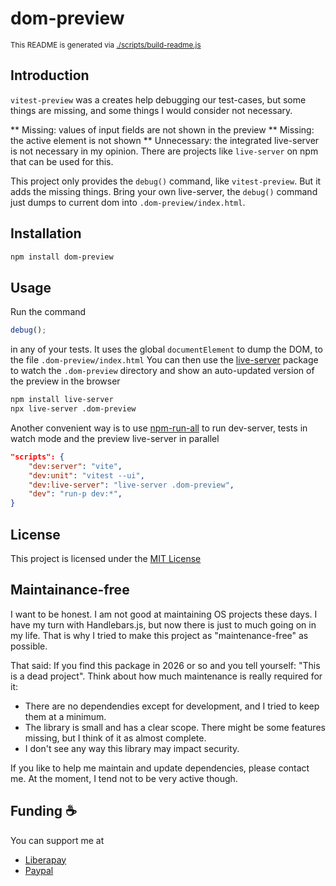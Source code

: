 # dom-preview

<sub>This README is generated via [./scripts/build-readme.js](./scripts/build-readme.js)</sub>

## Introduction

`vitest-preview` was a creates help debugging our test-cases, but some things are missing, and some things
I would consider not necessary.

** Missing: values of input fields are not shown in the preview
** Missing: the active element is not shown
\*\* Unnecessary: the integrated live-server is not necessary in my opinion. There are projects like `live-server`
on npm that can be used for this.

This project only provides the `debug()` command, like `vitest-preview`. But it adds the missing things.
Bring your own live-server, the `debug()` command just dumps to current dom into `.dom-preview/index.html`.

## Installation

```bash
npm install dom-preview
```

## Usage

Run the command

```javascript
debug();
```

in any of your tests. It uses the global `documentElement` to dump the DOM, to the file `.dom-preview/index.html`
You can then use the [live-server](https://npmjs.com/package/live-server) package to watch the `.dom-preview` directory and
show an auto-updated version of the preview in the browser

```bash
npm install live-server
npx live-server .dom-preview
```

Another convenient way is to use [npm-run-all](https://npmjs.com/package/npm-run-all) to run dev-server, tests in watch mode
and the preview live-server in parallel

```json
"scripts": {
    "dev:server": "vite",
    "dev:unit": "vitest --ui",
    "dev:live-server": "live-server .dom-preview",
    "dev": "run-p dev:*",
}
```

## License

This project is licensed under the [MIT License](./LICENSE)

## Maintainance-free

I want to be honest. I am not good at maintaining OS projects these days. I have my turn with Handlebars.js, but now there is just to much going on in my life.
That is why I tried to make this project as "maintenance-free" as possible.

That said: If you find this package in 2026 or so and you tell yourself: "This is a dead project". Think about how much maintenance is really required for it:

- There are no dependendies except for development, and I tried to keep them at a minimum.
- The library is small and has a clear scope. There might be some features missing, but I think of it as almost complete.
- I don't see any way this library may impact security.

If you like to help me maintain and update dependencies, please contact me. At the moment, I tend not to be very active
though.

## Funding :coffee:

You can support me at

- [Liberapay](https://de.liberapay.com/nils.knappmeier/)
- [Paypal](https://www.paypal.com/donate/?hosted_button_id=GB656ZSAEQEXN)

